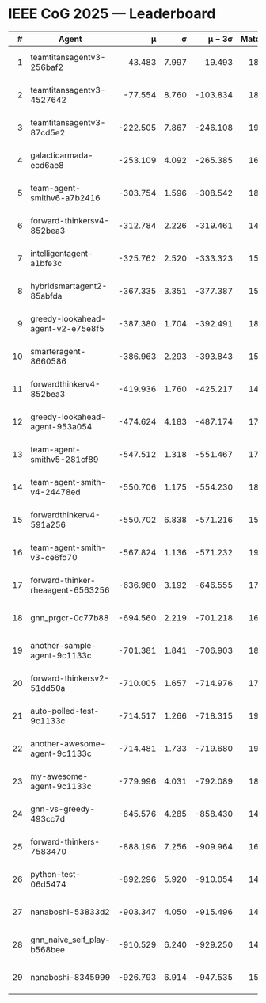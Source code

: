 # IEEE CoG 2025 — Leaderboard

| # | Agent | μ | σ | μ − 3σ | Matches | Updated |
|---:|---|---:|---:|---:|---:|---|
| 1 | teamtitansagentv3-256baf2 | 43.483 | 7.997 | 19.493 | 18476 | 2025-08-24 09:19 |
| 2 | teamtitansagentv3-4527642 | -77.554 | 8.760 | -103.834 | 18190 | 2025-08-24 09:19 |
| 3 | teamtitansagentv3-87cd5e2 | -222.505 | 7.867 | -246.108 | 19566 | 2025-08-24 09:19 |
| 4 | galacticarmada-ecd6ae8 | -253.109 | 4.092 | -265.385 | 16920 | 2025-08-24 09:19 |
| 5 | team-agent-smithv6-a7b2416 | -303.754 | 1.596 | -308.542 | 18360 | 2025-08-24 09:19 |
| 6 | forward-thinkersv4-852bea3 | -312.784 | 2.226 | -319.461 | 14966 | 2025-08-24 09:19 |
| 7 | intelligentagent-a1bfe3c | -325.762 | 2.520 | -333.323 | 15606 | 2025-08-24 09:19 |
| 8 | hybridsmartagent2-85abfda | -367.335 | 3.351 | -377.387 | 15440 | 2025-08-24 09:19 |
| 9 | greedy-lookahead-agent-v2-e75e8f5 | -387.380 | 1.704 | -392.491 | 18730 | 2025-08-24 09:19 |
| 10 | smarteragent-8660586 | -386.963 | 2.293 | -393.843 | 15332 | 2025-08-24 09:19 |
| 11 | forwardthinkerv4-852bea3 | -419.936 | 1.760 | -425.217 | 14997 | 2025-08-24 09:19 |
| 12 | greedy-lookahead-agent-953a054 | -474.624 | 4.183 | -487.174 | 17090 | 2025-08-24 09:19 |
| 13 | team-agent-smithv5-281cf89 | -547.512 | 1.318 | -551.467 | 17960 | 2025-08-24 09:19 |
| 14 | team-agent-smith-v4-24478ed | -550.706 | 1.175 | -554.230 | 18816 | 2025-08-24 09:19 |
| 15 | forwardthinkerv4-591a256 | -550.702 | 6.838 | -571.216 | 15237 | 2025-08-24 09:19 |
| 16 | team-agent-smith-v3-ce6fd70 | -567.824 | 1.136 | -571.232 | 19336 | 2025-08-24 09:19 |
| 17 | forward-thinker-rheaagent-6563256 | -636.980 | 3.192 | -646.555 | 17436 | 2025-08-24 09:19 |
| 18 | gnn_prgcr-0c77b88 | -694.560 | 2.219 | -701.218 | 16280 | 2025-08-24 09:19 |
| 19 | another-sample-agent-9c1133c | -701.381 | 1.841 | -706.903 | 18360 | 2025-08-24 09:19 |
| 20 | forward-thinkersv2-51dd50a | -710.005 | 1.657 | -714.976 | 17676 | 2025-08-24 09:19 |
| 21 | auto-polled-test-9c1133c | -714.517 | 1.266 | -718.315 | 19160 | 2025-08-24 09:19 |
| 22 | another-awesome-agent-9c1133c | -714.481 | 1.733 | -719.680 | 19680 | 2025-08-24 09:19 |
| 23 | my-awesome-agent-9c1133c | -779.996 | 4.031 | -792.089 | 18380 | 2025-08-24 09:19 |
| 24 | gnn-vs-greedy-493cc7d | -845.576 | 4.285 | -858.430 | 14600 | 2025-08-24 09:19 |
| 25 | forward-thinkers-7583470 | -888.196 | 7.256 | -909.964 | 16700 | 2025-08-24 09:19 |
| 26 | python-test-06d5474 | -892.296 | 5.920 | -910.054 | 14610 | 2025-08-24 09:19 |
| 27 | nanaboshi-53833d2 | -903.347 | 4.050 | -915.496 | 14060 | 2025-08-24 09:19 |
| 28 | gnn_naive_self_play-b568bee | -910.529 | 6.240 | -929.250 | 14420 | 2025-08-24 09:19 |
| 29 | nanaboshi-8345999 | -926.793 | 6.914 | -947.535 | 15090 | 2025-08-24 09:19 |
